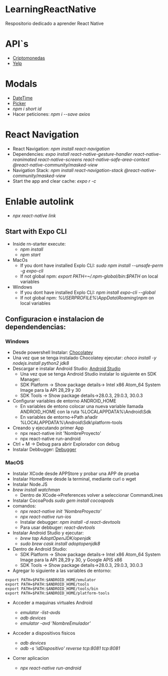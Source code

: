 # LearningReactNative
Respositorio dedicado a aprender React Native

# API`s
* [Criptomonedas](https://min-api.cryptocompare.com/documentation)
* [Yelp](https://www.yelp.com/fusion)

# Modals
* [DateTime](https://github.com/mmazzarolo/react-native-modal-datetime-picker)
* [Picker](https://github.com/react-native-picker/picker)
* _npm i short id_
* Hacer peticiones: _npm i --save axios_

# React Navigation
* React Navigation: _npm install react-navigation_
* Dependencies: _expo install react-native-gesture-handler react-native-reanimated react-native-screens react-native-safe-area-context @react-native-community/masked-view_
* Navigation Stack: _npm install react-navigation-stack @react-native-community/masked-view_
* Start the app and clear cache: _expo r -c_


# Enlable autolink
* _npx react-native link_

## Start with Expo CLI
* Inside rn-starter execute:
  * _npm install_
  * _npm start_
* MacOs
  * If you dont have installed Explo CLI: _sudo npm install --unsafe-perm -g expo-cli_
  * If not global npm: _export PATH=~/.npm-global/bin:$PATH_ on local variables
* Windows
  * If you dont have installed Explo CLI: _npm install expo-cli --global_
  * If not global npm: _%USERPROFILE%\AppData\Roaming\npm_ on local variables

## Configuracion e instalacion de dependendencias:
### Windows
* Desde powershell Instalar: [Chocolatey](https://chocolatey.org/install)
* Una vez que se tenga instalado Chocolatey ejecutar: _choco install -y nodejs.install python2 jdk8_
* Descargar e instalar Android Studio: [Android Studio](https://developer.android.com/studio?hl=es-419)
  * Una vez que se tenga Android Studio instalar lo siguiente en SDK Manager:
  * SDK Platform -> Show package details-> Intel x86 Atom_64 System Image para la API 28,29 y 30
  * SDK Tools -> Show package details->28.0.3, 29.0.3, 30.0.3
* Configurar variables de entorno ANDROID_HOME
  * En variables de entono colocar una nueva variable llamada ANDROID_HOME con la ruta %LOCALAPPDATA%\Android\Sdk
  * En variables de entorno->Path añadir %LOCALAPPDATA%\Android\Sdk\platform-tools
* Creando y ejecutando primer App
  * npx react-native init 'NombreProyecto'
  * npx react-native run-android
* Ctrl + M -> Debug para abrir Explorador con debug
* Instalar Debbugger: [Debugger](https://github.com/jhen0409/react-native-debugger/releases/tag/v0.10.13)


### MacOS
* Instalar XCode desde APPStore y probar una APP de prueba
* Instalar HomeBrew desde la terminal, mediante curl o wget
* Instalar Node.JS
* _brew install watchman_
  * Dentro de XCode->Preferences volver a seleccionar CommandLines
* Instalar CocoaPods _sudo gem install cocoapods_
* comandos:
  * _npx react-native init 'NombreProyecto'_
  * _npx react-native run-ios_
  * Instalar debugger: _npm install -d react-devtools_
  * Para usar debbuger: _react-devtools_
* Instalar Android Studio y ejecutar:
  * _brew tap AdoptOpenJDK/openjdk_
  * _sudo brew cask install adoptopenjdk8_
* Dentro de Android Studio:
  * SDK Platform -> Show package details-> Intel x86 Atom_64 System Image para la API 28,29 y 30, y Google APIS x86
  * SDK Tools -> Show package details->28.0.3, 29.0.3, 30.0.3
* Agregar lo siguiente a las variables de entorno:

```export ANDROID_HOME=$HOME/Library/Android/sdk
export PATH=$PATH:$ANDROID_HOME/emulator
export PATH=$PATH:$ANDROID_HOME/tools
export PATH=$PATH:$ANDROID_HOME/tools/bin
export PATH=$PATH:$ANDROID_HOME/platform-tools
```

* Acceder a maquinas virtuales Android
  * _emulator -list-avds_
  * _adb devices_
  * _emulator -avd 'NombreEmulador'_

* Acceder a dispositivos fisicos
  * _adb devices_
  * _adb -s 'idDispositivo' reverse tcp:8081 tcp:8081_

* Correr aplicacion
  * _npx react-native run-android_